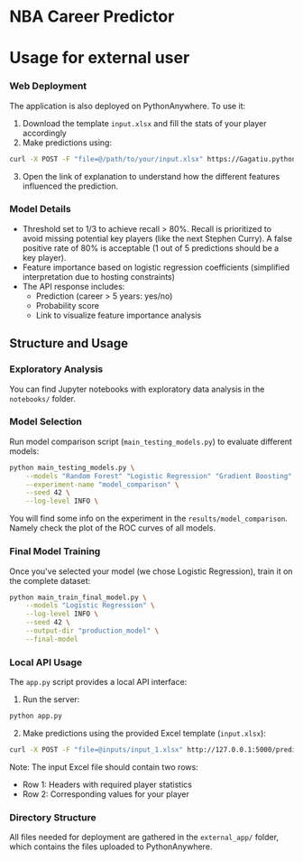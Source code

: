 # NBA Career Predictor

# Usage for external user

### Web Deployment
The application is also deployed on PythonAnywhere. To use it:

1. Download the template `input.xlsx` and fill the stats of your player accordingly
2. Make predictions using:
```bash
curl -X POST -F "file=@/path/to/your/input.xlsx" https://Gagatiu.pythonanywhere.com/predict
```
3. Open the link of explanation to understand how the different features influenced the prediction.

### Model Details
- Threshold set to 1/3 to achieve recall > 80%. Recall is prioritized to avoid missing potential key players (like the next Stephen Curry).
A false positive rate of 80% is acceptable (1 out of 5 predictions should be a key player).
- Feature importance based on logistic regression coefficients (simplified interpretation due to hosting constraints)
- The API response includes:
  - Prediction (career > 5 years: yes/no)
  - Probability score
  - Link to visualize feature importance analysis

## Structure and Usage

### Exploratory Analysis
You can find Jupyter notebooks with exploratory data analysis in the `notebooks/` folder.

### Model Selection
Run model comparison script (`main_testing_models.py`) to evaluate different models:
```bash
python main_testing_models.py \
    --models "Random Forest" "Logistic Regression" "Gradient Boosting" "SVM" "XGBoost" \
    --experiment-name "model_comparison" \
    --seed 42 \
    --log-level INFO \
```
You will find some info on the experiment in the `results/model_comparison`. Namely check the plot of the ROC curves of all models.

### Final Model Training
Once you've selected your model (we chose Logistic Regression), train it on the complete dataset:
```bash
python main_train_final_model.py \
    --models "Logistic Regression" \
    --log-level INFO \
    --seed 42 \
    --output-dir "production_model" \
    --final-model
```

### Local API Usage
The `app.py` script provides a local API interface:

1. Run the server:
```bash
python app.py
```

2. Make predictions using the provided Excel template (`input.xlsx`):
```bash
curl -X POST -F "file=@inputs/input_1.xlsx" http://127.0.0.1:5000/predict
```

Note: The input Excel file should contain two rows:
- Row 1: Headers with required player statistics
- Row 2: Corresponding values for your player


### Directory Structure
All files needed for deployment are gathered in the `external_app/` folder, which contains the files uploaded to PythonAnywhere.
